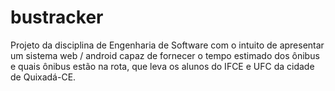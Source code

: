 # bustracker
Projeto da disciplina de Engenharia de Software com o intuito de apresentar um sistema web / android capaz de fornecer o tempo estimado dos ônibus e quais ônibus estão na rota, que leva os alunos do IFCE e UFC da cidade de Quixadá-CE.

